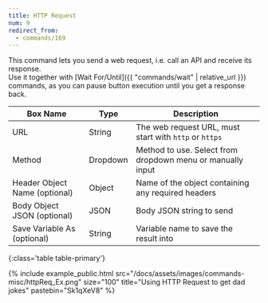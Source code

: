 ```yaml
---
title: HTTP Request
num: 9
redirect_from:
  - commands/169
---
```


This command lets you send a web request, i.e. call an API and receive its response.\
Use it together with [Wait For/Until]({{ "commands/wait" | relative_url }}) commands, as you can pause button execution until you get a response back.


| Box Name | Type | Description | 
|-------|--------|--------
|URL|String|The web request URL, must start with `http` or `https`
|Method|Dropdown|Method to use. Select from dropdown menu or manually input
|Header Object Name (optional)|Object |Name of the object containing any required headers
|Body Object JSON (optional)|JSON|Body JSON string to send
|Save Variable As (optional)|String|Variable name to save the result into
{:class='table table-primary'}

{% include example_public.html src="/docs/assets/images/commands-misc/httpReq_Ex.png" size="100" title="Using HTTP Request to get dad jokes" pastebin="Sk1qXeV8" %}  







